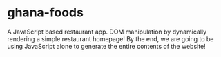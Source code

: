 # ghana-foods
A JavaScript based restaurant app. DOM manipulation by dynamically rendering a simple restaurant homepage! By the end, we are going to be using JavaScript alone to generate the entire contents of the website!
